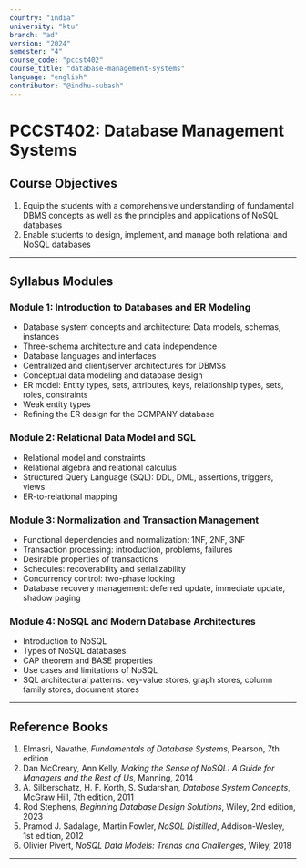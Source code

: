 ```yaml
---
country: "india"
university: "ktu"
branch: "ad"
version: "2024"
semester: "4"
course_code: "pccst402"
course_title: "database-management-systems"
language: "english"
contributor: "@indhu-subash"
---
```


# PCCST402: Database Management Systems

## Course Objectives

1. Equip the students with a comprehensive understanding of fundamental DBMS concepts as well as the principles and applications of NoSQL databases  
2. Enable students to design, implement, and manage both relational and NoSQL databases  

---

## Syllabus Modules

### Module 1: Introduction to Databases and ER Modeling
- Database system concepts and architecture: Data models, schemas, instances  
- Three-schema architecture and data independence  
- Database languages and interfaces  
- Centralized and client/server architectures for DBMSs  
- Conceptual data modeling and database design  
- ER model: Entity types, sets, attributes, keys, relationship types, sets, roles, constraints  
- Weak entity types  
- Refining the ER design for the COMPANY database  

### Module 2: Relational Data Model and SQL
- Relational model and constraints  
- Relational algebra and relational calculus  
- Structured Query Language (SQL): DDL, DML, assertions, triggers, views  
- ER-to-relational mapping  

### Module 3: Normalization and Transaction Management
- Functional dependencies and normalization: 1NF, 2NF, 3NF  
- Transaction processing: introduction, problems, failures  
- Desirable properties of transactions  
- Schedules: recoverability and serializability  
- Concurrency control: two-phase locking  
- Database recovery management: deferred update, immediate update, shadow paging  

### Module 4: NoSQL and Modern Database Architectures
- Introduction to NoSQL  
- Types of NoSQL databases  
- CAP theorem and BASE properties  
- Use cases and limitations of NoSQL  
- SQL architectural patterns: key-value stores, graph stores, column family stores, document stores  

---

## Reference Books

1. Elmasri, Navathe, *Fundamentals of Database Systems*, Pearson, 7th edition  
2. Dan McCreary, Ann Kelly, *Making the Sense of NoSQL: A Guide for Managers and the Rest of Us*, Manning, 2014  
3. A. Silberschatz, H. F. Korth, S. Sudarshan, *Database System Concepts*, McGraw Hill, 7th edition, 2011  
4. Rod Stephens, *Beginning Database Design Solutions*, Wiley, 2nd edition, 2023  
5. Pramod J. Sadalage, Martin Fowler, *NoSQL Distilled*, Addison-Wesley, 1st edition, 2012  
6. Olivier Pivert, *NoSQL Data Models: Trends and Challenges*, Wiley, 2018  

---
